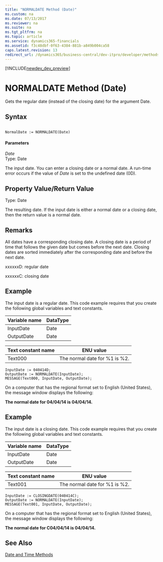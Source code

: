 ```yaml
---
title: "NORMALDATE Method (Date)"
ms.custom: na
ms.date: 07/13/2017
ms.reviewer: na
ms.suite: na
ms.tgt_pltfrm: na
ms.topic: article
ms.service: dynamics365-financials
ms.assetid: f3c48dbf-0f63-4384-881b-a849b004ca58
caps.latest.revision: 13
redirect_url: /dynamics365/business-central/dev-itpro/developer/methods/devenv-al-method-reference
---
```


[!INCLUDE[newdev_dev_preview](../includes/newdev_dev_preview.md)]

# NORMALDATE Method (Date)
Gets the regular date \(instead of the closing date\) for the argument Date.  
  
## Syntax  
  
```  
  
NormalDate := NORMALDATE(Date)  
```  
  
#### Parameters  
 *Date*  
 Type: Date  
  
 The input date. You can enter a closing date or a normal date. A run-time error occurs if the value of *Date* is set to the undefined date \(0D\).  
  
## Property Value/Return Value  
 Type: Date  
  
 The resulting date. If the input date is either a normal date or a closing date, then the return value is a normal date.  
  
## Remarks  
 All dates have a corresponding closing date. A closing date is a period of time that follows the given date but comes before the next date. Closing dates are sorted immediately after the corresponding date and before the next date.  
  
 xxxxxxD: regular date  
  
 xxxxxxC: closing date  
  
## Example  
 The input date is a regular date. This code example requires that you create the following global variables and text constants.  
  
|Variable name|DataType|  
|-------------------|--------------|  
|InputDate|Date|  
|OutputDate|Date|  
  
|Text constant name|ENU value|  
|------------------------|---------------|  
|Text000|The normal date for %1 is %2.|  
  
```  
InputDate := 040414D;  
OutputDate := NORMALDATE(InputDate);  
MESSAGE(Text000, InputDate, OutputDate);  
```  
  
 On a computer that has the regional format set to English \(United States\), the message window displays the following:  
  
 **The normal date for 04/04/14 is 04/04/14.**  
  
## Example  
 The input date is a closing date. This code example requires that you create the following global variables and text constants.  
  
|Variable name|DataType|  
|-------------------|--------------|  
|InputDate|Date|  
|OutputDate|Date|  
  
|Text constant name|ENU value|  
|------------------------|---------------|  
|Text001|The normal date for %1 is %2.|  
  
```  
InputDate := CLOSINGDATE(040414C);  
OutputDate := NORMALDATE(InputDate);  
MESSAGE(Text001, InputDate, OutputDate);  
```  
  
 On a computer that has the regional format set to English \(United States\), the message window displays the following:  
  
 **The normal date for C04/04/14 is 04/04/14.**  
  
## See Also  
 [Date and Time Methods](devenv-Date-and-Time-Methods.md)